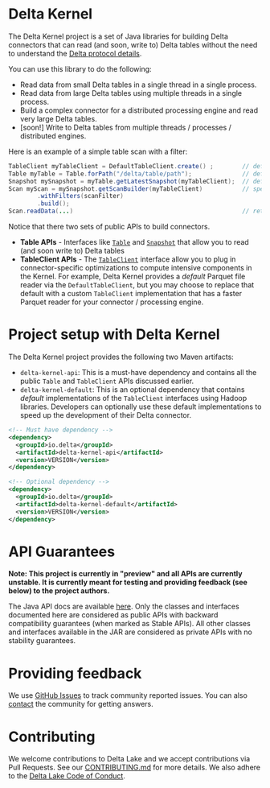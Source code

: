 # Delta Kernel

The Delta Kernel project is a set of Java libraries for building Delta connectors that can read (and soon, write to) Delta tables without the need to understand the [Delta protocol details](https://github.com/delta-io/delta/blob/master/PROTOCOL.md).

You can use this library to do the following:
- Read data from small Delta tables in a single thread in a single process.
- Read data from large Delta tables using multiple threads in a single process.
- Build a complex connector for a distributed processing engine and read very large Delta tables.
- [soon!] Write to Delta tables from multiple threads / processes / distributed engines.

Here is an example of a simple table scan with a filter:
```java
TableClient myTableClient = DefaultTableClient.create() ;        // define a client (more details below)
Table myTable = Table.forPath("/delta/table/path");              // define what table to scan
Snapshot mySnapshot = myTable.getLatestSnapshot(myTableClient);  // define which version of table to scan
Scan myScan = mySnapshot.getScanBuilder(myTableClient)           // specify the scan details
        .withFilters(scanFilter)
        .build();
Scan.readData(...)                                               // returns the table data 
```

Notice that there two sets of public APIs to build connectors. 
- **Table APIs** - Interfaces like [`Table`](https://delta-io.github.io/delta/snapshot/kernel-api/java/api/index.html?io/delta/kernel/Table.html) and [`Snapshot`](https://delta-io.github.io/delta/snapshot/kernel-api/java/api/index.html?io/delta/kernel/Snapshot.html) that allow you to read (and soon write to) Delta tables 
- **TableClient APIs** - The [`TableClient`](https://delta-io.github.io/delta/snapshot/kernel-api/java/api/index.html?io/delta/kernel/Table.html) interface allow you to plug in connector-specific optimizations to compute intensive components in the Kernel. For example, Delta Kernel provides a *default* Parquet file reader via the `DefaultTableClient`, but you may choose to replace that default with a custom `TableClient` implementation that has a faster Parquet reader for your connector / processing engine.

# Project setup with Delta Kernel 
The Delta Kernel project provides the following two Maven artifacts:
- `delta-kernel-api`: This is a must-have dependency and contains all the public `Table` and `TableClient` APIs discussed earlier.
- `delta-kernel-default`: This is an optional dependency that contains *default* implementations of the `TableClient` interfaces using Hadoop libraries. Developers can optionally use these default implementations to speed up the development of their Delta connector.
```xml
<!-- Must have dependency -->
<dependency>
  <groupId>io.delta</groupId>
  <artifactId>delta-kernel-api</artifactId>
  <version>VERSION</version>
</dependency>

<!-- Optional dependency -->
<dependency>
  <groupId>io.delta</groupId>
  <artifactId>delta-kernel-default</artifactId>
  <version>VERSION</version>
</dependency>
```

# API Guarantees
**Note: This project is currently in "preview" and all APIs are currently unstable. It is currently meant for testing and providing feedback (see below) to the project authors.**

The Java API docs are available [here](https://delta-io.github.io/delta/snapshot/kernel-api/java/api/index.html). Only the classes and interfaces documented here are considered as public APIs with backward compatibility guarantees (when marked as Stable APIs). All other classes and interfaces available in the JAR are considered as private APIs with no stability guarantees.   

# Providing feedback
We use [GitHub Issues](https://github.com/delta-io/delta/issues) to track community reported issues. You can also [contact](#community) the community for getting answers.

# Contributing
We welcome contributions to Delta Lake and we accept contributions via Pull Requests. See our [CONTRIBUTING.md](https://github.com/delta-io/delta/blob/master/CONTRIBUTING.md) for more details. We also adhere to the [Delta Lake Code of Conduct](https://github.com/delta-io/delta/blob/master/CODE_OF_CONDUCT.md).

